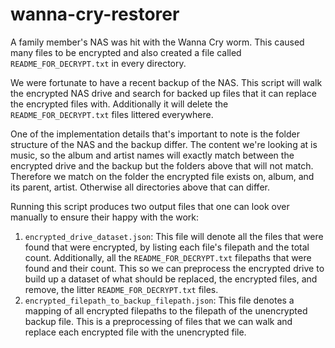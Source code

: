 # wanna-cry-restorer

A family member's NAS was hit with the Wanna Cry worm. This caused many files to be encrypted and also created a file called `README_FOR_DECRYPT.txt` in every directory.

We were fortunate to have a recent backup of the NAS. This script will walk the encrypted NAS drive and search for backed up files that it can replace the encrypted files with. Additionally it will delete the `README_FOR_DECRYPT.txt` files littered everywhere.

One of the implementation details that's important to note is the folder structure of the NAS and the backup differ. The content we're looking at is music, so the album and artist names will exactly match between the encrypted drive and the backup but the folders above that will not match. Therefore we match on the folder the encrypted file exists on, album, and its parent, artist. Otherwise all directories above that can differ.

Running this script produces two output files that one can look over manually to ensure their happy with the work:

1. `encrypted_drive_dataset.json`: This file will denote all the files that were found that were encrypted, by listing each file's filepath and the total count. Additionally, all the `README_FOR_DECRYPT.txt` filepaths that were found and their count. This so we can preprocess the encrypted drive to build up a dataset of what should be replaced, the encrypted files, and remove, the litter `README_FOR_DECRYPT.txt` files.
2. `encrypted_filepath_to_backup_filepath.json`: This file denotes a mapping of all encrypted filepaths to the filepath of the unencrypted backup file. This is a preprocessing of files that we can walk and replace each encrypted file with the unencrypted file.

